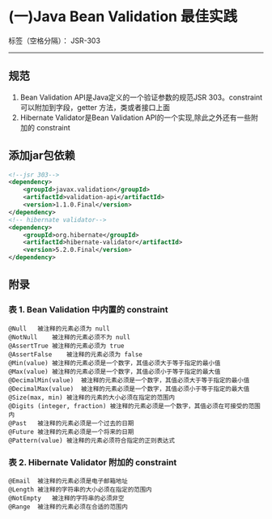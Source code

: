 ﻿# (一)Java Bean Validation 最佳实践

标签（空格分隔）： JSR-303

---
## 规范
1. Bean Validation API是Java定义的一个验证参数的规范JSR 303。constraint 可以附加到字段，getter 方法，类或者接口上面
2. Hibernate Validator是Bean Validation API的一个实现,除此之外还有一些附加的 constraint

## 添加jar包依赖
```xml
<!--jsr 303-->
<dependency>
    <groupId>javax.validation</groupId>
    <artifactId>validation-api</artifactId>
    <version>1.1.0.Final</version>
</dependency>
<!-- hibernate validator-->
<dependency>
    <groupId>org.hibernate</groupId>
    <artifactId>hibernate-validator</artifactId>
    <version>5.2.0.Final</version>
</dependency>
```




## 附录
### 表 1. Bean Validation 中内置的 constraint

    @Null	被注释的元素必须为 null
    @NotNull	被注释的元素必须不为 null
    @AssertTrue	被注释的元素必须为 true
    @AssertFalse	被注释的元素必须为 false
    @Min(value)	被注释的元素必须是一个数字，其值必须大于等于指定的最小值
    @Max(value)	被注释的元素必须是一个数字，其值必须小于等于指定的最大值
    @DecimalMin(value)	被注释的元素必须是一个数字，其值必须大于等于指定的最小值
    @DecimalMax(value)	被注释的元素必须是一个数字，其值必须小于等于指定的最大值
    @Size(max, min)	被注释的元素的大小必须在指定的范围内
    @Digits (integer, fraction)	被注释的元素必须是一个数字，其值必须在可接受的范围内
    @Past	被注释的元素必须是一个过去的日期
    @Future	被注释的元素必须是一个将来的日期
    @Pattern(value)	被注释的元素必须符合指定的正则表达式

### 表 2. Hibernate Validator 附加的 constraint

    @Email	被注释的元素必须是电子邮箱地址
    @Length	被注释的字符串的大小必须在指定的范围内
    @NotEmpty	被注释的字符串的必须非空
    @Range	被注释的元素必须在合适的范围内

